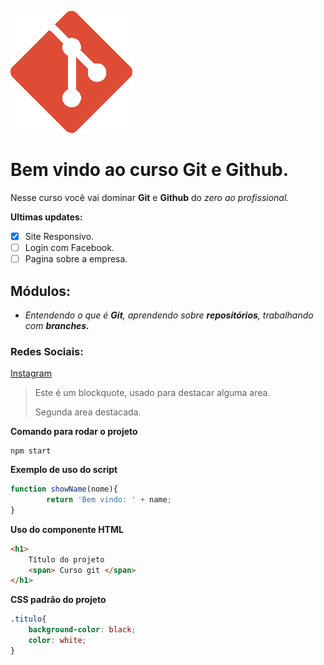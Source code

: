 ![Logo do Git](logogit.png)
# Bem vindo ao curso Git e Github.
Nesse curso você vai dominar **Git** e **Github** do _zero ao profissional._ 

**Ultimas updates:**
- [X] Site Responsivo.
- [ ] Login com Facebook.
- [ ] Pagina sobre a empresa.

## Módulos:
* _Entendendo o que é **Git**, aprendendo sobre **repositórios**, trabalhando com **branches.**_

### Redes Sociais:
[Instagram](https://instagram.com/cavalcantegabriel_)

>Este é um blockquote, usado para destacar alguma area.
>
>Segunda area destacada.


**Comando para rodar o projeto**

```
npm start
```

**Exemplo de uso do script**
```js
function showName(nome){
        return 'Bem vindo: ' + name;
}
```

**Uso do componente HTML**
```html
<h1>
    Título do projeto
    <span> Curso git </span>
</h1>
```

**CSS padrão do projeto**
```css
.titulo{
    background-color: black;
    color: white;
}
```